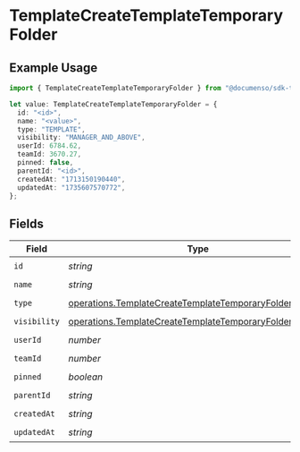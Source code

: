 # TemplateCreateTemplateTemporaryFolder

## Example Usage

```typescript
import { TemplateCreateTemplateTemporaryFolder } from "@documenso/sdk-typescript/models/operations";

let value: TemplateCreateTemplateTemporaryFolder = {
  id: "<id>",
  name: "<value>",
  type: "TEMPLATE",
  visibility: "MANAGER_AND_ABOVE",
  userId: 6784.62,
  teamId: 3670.27,
  pinned: false,
  parentId: "<id>",
  createdAt: "1713150190440",
  updatedAt: "1735607570772",
};
```

## Fields

| Field                                                                                                                                    | Type                                                                                                                                     | Required                                                                                                                                 | Description                                                                                                                              |
| ---------------------------------------------------------------------------------------------------------------------------------------- | ---------------------------------------------------------------------------------------------------------------------------------------- | ---------------------------------------------------------------------------------------------------------------------------------------- | ---------------------------------------------------------------------------------------------------------------------------------------- |
| `id`                                                                                                                                     | *string*                                                                                                                                 | :heavy_check_mark:                                                                                                                       | N/A                                                                                                                                      |
| `name`                                                                                                                                   | *string*                                                                                                                                 | :heavy_check_mark:                                                                                                                       | N/A                                                                                                                                      |
| `type`                                                                                                                                   | [operations.TemplateCreateTemplateTemporaryFolderType](../../models/operations/templatecreatetemplatetemporaryfoldertype.md)             | :heavy_check_mark:                                                                                                                       | N/A                                                                                                                                      |
| `visibility`                                                                                                                             | [operations.TemplateCreateTemplateTemporaryFolderVisibility](../../models/operations/templatecreatetemplatetemporaryfoldervisibility.md) | :heavy_check_mark:                                                                                                                       | N/A                                                                                                                                      |
| `userId`                                                                                                                                 | *number*                                                                                                                                 | :heavy_check_mark:                                                                                                                       | N/A                                                                                                                                      |
| `teamId`                                                                                                                                 | *number*                                                                                                                                 | :heavy_check_mark:                                                                                                                       | N/A                                                                                                                                      |
| `pinned`                                                                                                                                 | *boolean*                                                                                                                                | :heavy_check_mark:                                                                                                                       | N/A                                                                                                                                      |
| `parentId`                                                                                                                               | *string*                                                                                                                                 | :heavy_check_mark:                                                                                                                       | N/A                                                                                                                                      |
| `createdAt`                                                                                                                              | *string*                                                                                                                                 | :heavy_check_mark:                                                                                                                       | N/A                                                                                                                                      |
| `updatedAt`                                                                                                                              | *string*                                                                                                                                 | :heavy_check_mark:                                                                                                                       | N/A                                                                                                                                      |